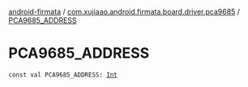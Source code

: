 [android-firmata](../index.md) / [com.xujiaao.android.firmata.board.driver.pca9685](index.md) / [PCA9685_ADDRESS](./-p-c-a9685_-a-d-d-r-e-s-s.md)

# PCA9685_ADDRESS

`const val PCA9685_ADDRESS: `[`Int`](https://kotlinlang.org/api/latest/jvm/stdlib/kotlin/-int/index.html)